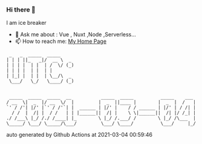 ### Hi there 👋

I am ice breaker

- 💬 Ask me about : Vue , Nuxt ,Node ,Serverless...
- 📫 How to reach me: [My Home Page](https://icebreaker.top/)

```
 _   _  _____  _____     
| | | ||_   _|/  __ \  _ 
| | | |  | |  | /  \/ (_)
| | | |  | |  | |        
| |_| |  | |  | \__/\  _ 
 \___/   \_/   \____/ (_)
                         
                         
 _____  _____  _____  __           _____  _____          _____    ___ 
/ __  \|  _  |/ __  \/  |         |  _  ||____ |        |  _  |  /   |
`' / /'| |/' |`' / /'`| |  ______ | |/' |    / / ______ | |/' | / /| |
  / /  |  /| |  / /   | | |______||  /| |    \ \|______||  /| |/ /_| |
./ /___\ |_/ /./ /____| |_        \ |_/ /.___/ /        \ |_/ /\___  |
\_____/ \___/ \_____/\___/         \___/ \____/          \___/     |_/
```

auto generated by Github Actions at 2021-03-04 00:59:46
